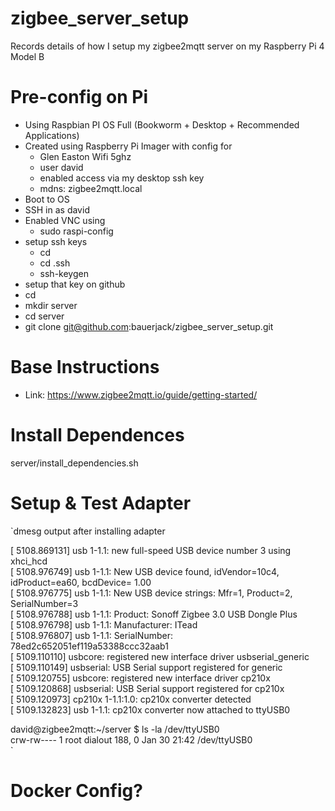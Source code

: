 # zigbee_server_setup
Records details of how I setup my zigbee2mqtt server on my Raspberry Pi 4 Model B

# Pre-config on Pi
- Using Raspbian PI OS Full (Bookworm + Desktop + Recommended Applications)
- Created using Raspberry Pi Imager with config for
	- Glen Easton Wifi 5ghz
	- user david 
	- enabled access via my desktop ssh key
	- mdns: zigbee2mqtt.local
- Boot to OS
- SSH in as david
- Enabled VNC using
	- sudo raspi-config
- setup ssh keys
	- cd
	- cd .ssh
	- ssh-keygen
- setup that key on github
- cd
- mkdir server
- cd server
- git clone git@github.com:bauerjack/zigbee_server_setup.git

# Base Instructions
- Link: https://www.zigbee2mqtt.io/guide/getting-started/

# Install Dependences
server/install_dependencies.sh

# Setup & Test Adapter 

`dmesg output after installing adapter  
  
[ 5108.869131] usb 1-1.1: new full-speed USB device number 3 using xhci_hcd  
[ 5108.976749] usb 1-1.1: New USB device found, idVendor=10c4, idProduct=ea60, bcdDevice= 1.00  
[ 5108.976775] usb 1-1.1: New USB device strings: Mfr=1, Product=2, SerialNumber=3  
[ 5108.976788] usb 1-1.1: Product: Sonoff Zigbee 3.0 USB Dongle Plus  
[ 5108.976798] usb 1-1.1: Manufacturer: ITead  
[ 5108.976807] usb 1-1.1: SerialNumber: 78ed2c652051ef119a53388ccc32aab1  
[ 5109.110110] usbcore: registered new interface driver usbserial_generic  
[ 5109.110149] usbserial: USB Serial support registered for generic  
[ 5109.120755] usbcore: registered new interface driver cp210x  
[ 5109.120868] usbserial: USB Serial support registered for cp210x  
[ 5109.120973] cp210x 1-1.1:1.0: cp210x converter detected  
[ 5109.132823] usb 1-1.1: cp210x converter now attached to ttyUSB0  
  
david@zigbee2mqtt:~/server $ ls -la /dev/ttyUSB0  
crw-rw---- 1 root dialout 188, 0 Jan 30 21:42 /dev/ttyUSB0  
  `

# Docker Config?




